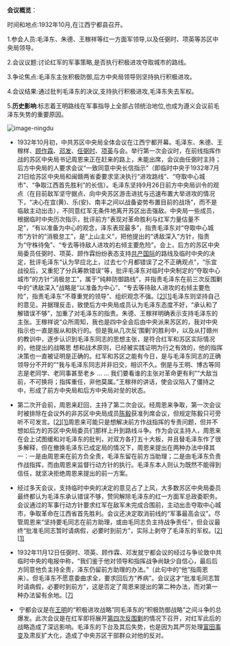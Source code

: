 **会议概览**：

时间和地点:1932年10月,在江西宁都县召开。

1.参会人员:毛泽东、朱德、王稼祥等红一方面军领导,以及任弼时、项英等苏区中央局领导。

2.会议议题:讨论红军的军事策略,是否执行积极进攻夺取城市的路线。

3.争论焦点:毛泽东主张积极防御,后方中央局领导则坚持执行积极进攻。

4.会议结果:通过批判毛泽东的决议,支持执行积极进攻,毛泽东失去军权。

5.**历史影响**:标志着王明路线在军事指导上全部占领统治地位,也成为遵义会议前毛泽东失势的重要原因。

![image-ningdu](../images/image-ningdu.png)

- ​        1932年10月初，中共苏区中央局全体会议在江西宁都开幕。毛泽东、朱德、王稼样、[顾作霖](https://zh.wikipedia.org/wiki/顾作霖)、[邓发](https://zh.wikipedia.org/wiki/邓发)、[任弼时](https://zh.wikipedia.org/wiki/任弼时)、[项英](https://zh.wikipedia.org/wiki/项英)与会。举行第一次会议时，在前线指挥作战的苏区中央局书记周恩来正在赶来的路上，未能出席，会议由任弼时主持；后方中央局的人要求会议“一致同意中央长信指示”（即临时中央于1932年7月21日给苏区中央局和闽赣两省委要求坚决执行“进攻路线”、“夺取中心城市”、“争取江西首先胜利”的长信）。毛泽东坚持9月26日前方中央局训令的观点（在目前敌军坚守据点、向中央苏区游击进扰与迅速布置大举进攻的情况下，“决心在宜(黄)、乐(安)、南丰之间以战备姿势布置目前的战场”，而不是临敌主动出击），不同意红军无条件地离开苏区出击强敌。中央局一些成员，根据临时中央历次指示，批评前方“表现对革命胜利与红军力量估量不足”，“有以准备为中心的观念，泽东表现最多”，指责毛泽东对“夺取中心城市”方针的“消极怠工”，是“上山主义”，把他提出的“诱敌深入”方针，指责为“守株待兔”、“专去等待敌人进攻的右倾主要危险”。会上，后方的苏区中央局委员任弼时、项英、顾作霖纷纷表态支持[共产国际](https://zh.wikipedia.org/wiki/共产国际)的路线及临时中央的决定，批评毛泽东“认为早应北上，过去七个月都错误了之不正确观点”，“乐宜战役后，又重犯了分兵筹款错误”等，批评毛泽东对临时中央制定的“夺取中心城市”的方针“消极怠工”，属于“纯粹防御路线”，并指责毛泽东在前三次反围剿中的“诱敌深入”战略是“以准备为中心”、“专去等待敌人进攻的右倾主要危险”，指责毛泽东“不尊重党的领导”、组织观念不强。[[2\]](#cite_note-li-2)[[1\]](#cite_note-rmw-1)毛泽东则坚持自己的意见，并据理反击，致使后方中央局成员认为毛泽东态度不好，“承认和了解错误不够”，加重了对毛泽东的指责。朱德、王稼祥明确表示支持毛泽东的主张。王稼祥说“众所周知，我也是四中全会后由中央派来苏区的，我对中央指示也一直是服从和执行的。但是我从几次反‘围剿’的胜利中，以及从打赣州的教训中，逐步认识到毛泽东同志的思想主张，是符合红军和苏区实际情况的，他提出的战略思 想和战术原则，已经被实践证明为行之有效的，他的指挥决策也一直被证明是正确的。红军和苏区之能有今日，是与毛泽东同志的正确领导分不开的”“我与毛泽东同志并非旧交，相识不久。倒是与王明、博古等同志是老同学、老同事甚至老乡 … … 我们要看谁的主张对革命更有利”“大敌当前，不可换将；指挥重任，非他莫属。”王稼祥的讲话，使会议陷入了僵持之中，形成了前方中央局和后方中央局对垒的状态。


- ​        第二次开会前，周恩来赶回，主持了第二次会议。经周恩来争取，第一次会议时被排除在会议外的非苏区中央局成员[陈毅](https://zh.wikipedia.org/wiki/陈毅)获准列席会议，但规定陈毅只可旁听不可发言。[[2\]](#cite_note-li-2)[[1\]](#cite_note-rmw-1)周恩来可能只是想解决前方作战指挥的专责问题，但并不想如后方的苏区中央局委员们那样上升到路线斗争。作为会议主持人，周恩来在会上试图缓和对毛泽东的批判，对双方各打五十大板，并且替毛泽东作了很多解释，但在撤换毛泽东已成定局的情况下，周恩来提出在两种办法中择其一：一是由周恩来在前方负全责，毛泽东留在前方当助理；二是由毛泽东负责作战指挥，而由周恩来监督行动方针的执行。毛泽东本人则认为既然不能得到信任，就坚决拒绝周恩来提出的前一方案。


- ​        经过多天会议，支持临时中央的决定的意见占了上风，大多数苏区中央局委员最终都认为毛泽东承认错误不够，赞同解除毛泽东的红一方面军总政委职务。会议通过的军事行动方针要求红军在敌军未完成合围前，主动出击夺取中心城市，争取革命在江西省首先胜利。会议还决定取消前线的“军事最高会议”。尽管周恩来“坚持要毛同志在前方助理，或由毛同志负主持战争责任”，但会议最终“批准毛同志暂时请病假，必要时到前方”，实际上剥夺了毛泽东的军权。[[2\]](#cite_note-li-2)[[1\]](#cite_note-rmw-1)


- ​        1932年11月12日任弼时、项英、顾作霖、邓发就宁都会议的经过与争论致中共临时中央的电报中称，“我们鉴于他对领导和指挥战争尚缺少自信心，最后后方同意他负主持全责，泽东仍留前方助理的办法。”（此句中的“他”指周恩来）。但毛泽东不愿意委曲求全，要求回后方“养病”。会议这才“批准毛同志暂时请病假，必要时到前方”，这是否定了周恩来提出的第二种办法，而对第一种办法留有余地。[[7\]](#cite_note-wannian-7)


- ​       宁都会议是在[王明](https://zh.wikipedia.org/wiki/王明)的“积极进攻战略”同毛泽东的“积极防御战略”之间斗争的总爆发。此次会议是在红军即将展开[第四次反围剿](https://zh.wikipedia.org/wiki/中央蘇區第四次反圍剿戰爭)的情况下召开，对红军此后的战略造成了深远影响。毛泽东的下台及其后失势，也是因为其严厉处理[富田事变](https://zh.wikipedia.org/wiki/富田事变)及肃反扩大化，造成了中央苏区干部群众对他的反对。
